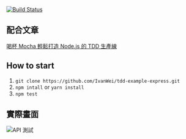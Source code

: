 [![Build Status](https://travis-ci.org/IvanWei/tdd-example-express.svg?branch=master)](https://travis-ci.org/IvanWei/tdd-example-express)

## 配合文章

[喝杯 Mocha 輕鬆打造 Node.js 的 TDD 生產線](https://blog.ivanwei.co/2016/07/25/2016-07-25-getting-started-with-expressjs/ '喝杯 Mocha 輕鬆打造 Node.js 的 TDD 生產線')

## How to start

1. `git clone https://github.com/IvanWei/tdd-example-express.git`
2. `npm intall` or `yarn install`
3. `npm test`

## 實際畫面

![API 測試](https://blog.ivanwei.co/images/2016/07/25/TDD-SIMPLE-API-SUCCESS.png)
